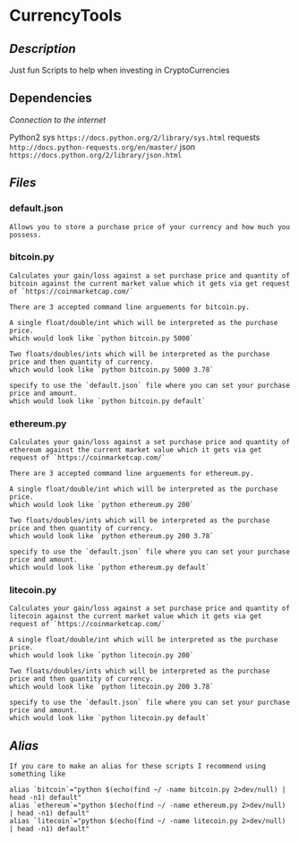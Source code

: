 # CurrencyTools

## *Description*
Just fun Scripts to help when investing in CryptoCurrencies

## Dependencies

*Connection to the internet*

Python2
	sys `https://docs.python.org/2/library/sys.html`
	requests `http://docs.python-requests.org/en/master/`
	json `https://docs.python.org/2/library/json.html`


## *Files*

### default.json
	Allows you to store a purchase price of your currency and how much you possess.  

### bitcoin.py 
	Calculates your gain/loss against a set purchase price and quantity of bitcoin against the current market value which it gets via get request of `https://coinmarketcap.com/`

	There are 3 accepted command line arguements for bitcoin.py. 
	
	A single float/double/int which will be interpreted as the purchase price.
	which would look like `python bitcoin.py 5000`

	Two floats/doubles/ints which will be interpreted as the purchase price and then quantity of currency.
	which would look like `python bitcoin.py 5000 3.78`

	specify to use the `default.json` file where you can set your purchase price and amount.
	which would look like `python bitcoin.py default`


### ethereum.py
	Calculates your gain/loss against a set purchase price and quantity of ethereum against the current market value which it gets via get request of `https://coinmarketcap.com/`

	There are 3 accepted command line arguements for ethereum.py. 
	
	A single float/double/int which will be interpreted as the purchase price.
	which would look like `python ethereum.py 200`

	Two floats/doubles/ints which will be interpreted as the purchase price and then quantity of currency.
	which would look like `python ethereum.py 200 3.78`

	specify to use the `default.json` file where you can set your purchase price and amount.
	which would look like `python ethereum.py default`


### litecoin.py
	Calculates your gain/loss against a set purchase price and quantity of litecoin against the current market value which it gets via get request of `https://coinmarketcap.com/`

	A single float/double/int which will be interpreted as the purchase price.
	which would look like `python litecoin.py 200`

	Two floats/doubles/ints which will be interpreted as the purchase price and then quantity of currency.
	which would look like `python litecoin.py 200 3.78`

	specify to use the `default.json` file where you can set your purchase price and amount.
	which would look like `python litecoin.py default`

## *Alias*
	If you care to make an alias for these scripts I recommend using something like
	
	alias `bitcoin`="python $(echo(find ~/ -name bitcoin.py 2>dev/null) | head -n1) default"
	alias `ethereum`="python $(echo(find ~/ -name ethereum.py 2>dev/null) | head -n1) default"
	alias `litecoin`="python $(echo(find ~/ -name litecoin.py 2>dev/null) | head -n1) default"

